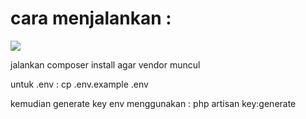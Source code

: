 # cara menjalankan : 
<img src="{{ asset('img/wallpaper1.png') }}" class="fixed top-0 left-0 w-full h-full object-cover">
<p>jalankan composer install agar vendor muncul</p>
<p>untuk .env : cp .env.example .env</p>
<p>kemudian generate key env menggunakan : php artisan key:generate</p>